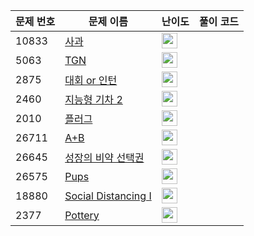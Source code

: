 | 문제 번호 | 문제 이름 | 난이도 | 풀이 코드 |
| --- | --- | --- | --- |
| 10833 | [사과](https://www.acmicpc.net/problem/10833) | <img height="25px" width="25px=" src="https://static.solved.ac/tier_small/3.svg"/> |  |
| 5063 | [TGN](https://www.acmicpc.net/problem/5063) | <img height="25px" width="25px=" src="https://static.solved.ac/tier_small/3.svg"/> |  |
| 2875 | [대회 or 인턴](https://www.acmicpc.net/problem/2875) | <img height="25px" width="25px=" src="https://static.solved.ac/tier_small/3.svg"/> |  |
| 2460 | [지능형 기차 2](https://www.acmicpc.net/problem/2460) | <img height="25px" width="25px=" src="https://static.solved.ac/tier_small/3.svg"/> |  |
| 2010 | [플러그](https://www.acmicpc.net/problem/2010) | <img height="25px" width="25px=" src="https://static.solved.ac/tier_small/3.svg"/> |  |
| 26711 | [A+B](https://www.acmicpc.net/problem/26711) | <img height="25px" width="25px=" src="https://static.solved.ac/tier_small/1.svg"/> |  |
| 26645 | [성장의 비약 선택권](https://www.acmicpc.net/problem/26645) | <img height="25px" width="25px=" src="https://static.solved.ac/tier_small/3.svg"/> |  |
| 26575 | [Pups](https://www.acmicpc.net/problem/26575) | <img height="25px" width="25px=" src="https://static.solved.ac/tier_small/1.svg"/> |  |
| 18880 | [Social Distancing I](https://www.acmicpc.net/problem/18880) | <img height="25px" width="25px=" src="https://static.solved.ac/tier_small/12.svg"/> |  |
| 2377 | [Pottery](https://www.acmicpc.net/problem/2377) | <img height="25px" width="25px=" src="https://static.solved.ac/tier_small/1.svg"/> |  |
